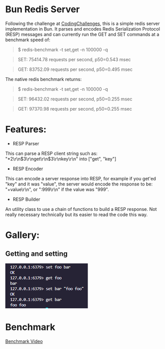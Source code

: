 # Bun Redis Server

Following the challenge at [CodingChallenges](https://codingchallenges.fyi/challenges/challenge-redis), this is a simple redis server implementation in Bun. It parses and encodes Redis Serialization Protocol (RESP) messages and can currently run the GET and SET commands at a benchmark speed of:

> $ redis-benchmark -t set,get -n 100000 -q 

> SET: 75414.78 requests per second, p50=0.543 msec   

> GET: 83752.09 requests per second, p50=0.495 msec     

The native redis benchmark returns:

> $ redis-benchmark -t set,get -n 100000 -q 

> SET: 96432.02 requests per second, p50=0.255 msec    
               
> GET: 97370.98 requests per second, p50=0.255 msec 


# Features:

- RESP Parser

This can parse a RESP client string such as: "*2\r\n$3\r\nget\r\n$3\r\nkey\r\n" into ["get", "key"]

- RESP Encoder

This can encode a server response into RESP, for example if you get'ed "key" and it was "value", the server would encode the response to be: "+value\r\n", or ":999\r\n" if the value was "999".

- RESP Builder

An utility class to use a chain of functions to build a RESP response. Not really necessary technically but its easier to read the code this way.

# Gallery:

## Getting and setting

![Getting and Setting](image.png)

# Benchmark

[Benchmark Video](benchmark.mp4)